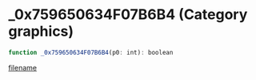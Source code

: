 # _0x759650634F07B6B4 (Category graphics)

```js
function _0x759650634F07B6B4(p0: int): boolean
```

[filename](_0x759650634F07B6B4_m.md ':include')
